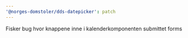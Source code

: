 ```yaml
---
'@norges-domstoler/dds-datepicker': patch
---
```


Fisker bug hvor knappene inne i kalenderkomponenten submittet forms
